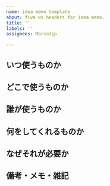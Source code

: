 ```yaml
---
name: idea memo template
about: five ws headers for idea memo.
title: ''
labels: ''
assignees: Marco3jp

---
```


## いつ使うものか

## どこで使うものか

## 誰が使うものか

## 何をしてくれるものか

## なぜそれが必要か

## 備考・メモ・雑記
